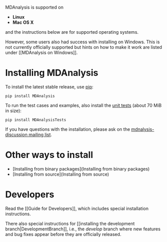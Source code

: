 MDAnalysis is supported on
- **Linux**
- **Mac OS X**

and the instructions below are for supported operating systems.

However, some users also had success with installing on Windows. This is not currently officially supported but hints on how to make it work are listed under [[MDAnalysis on Windows]].

# Installing MDAnalysis #
To install the latest stable release, use [pip](http://www.pip-installer.org/en/latest/index.html):
```
pip install MDAnalysis
```
To run the test cases and examples, also install the [unit tests](UnitTests) (about 70 MiB in size):
```
pip install MDAnalysisTests
```
If you have questions with the installation, please ask on the [mdnalysis-discussion mailing list](http://groups.google.com/group/mdnalysis-discussion).

# Other ways to install #
* [Installing from binary packages](Installing from binary packages)
* [Installing from source](Installing from source)

# Developers #
Read the [[Guide for Developers]], which includes special installation instructions.

There also special instructions for [[installing the development branch|DevelopmentBranch]], i.e., the *develop* branch where new features and bug fixes appear before they are officially released.


